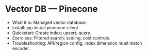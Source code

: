 # Vector DB — Pinecone

- What it is: Managed vector database.
- Install: pip install pinecone-client
- Quickstart: Create index; upsert; query.
- Exercises: Filtered search; scaling; cost controls.
- Troubleshooting: API/region config; index dimension must match encoder.
